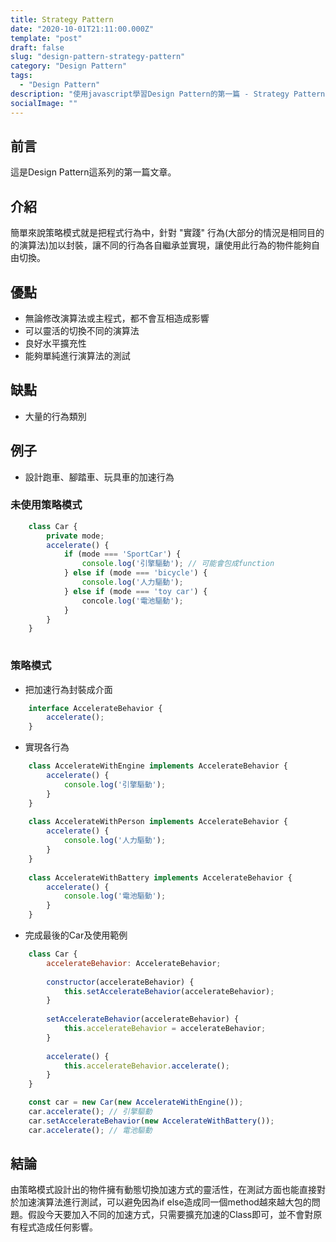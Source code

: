 ```yaml
---
title: Strategy Pattern
date: "2020-10-01T21:11:00.000Z"
template: "post"
draft: false
slug: "design-pattern-strategy-pattern"
category: "Design Pattern"
tags:
  - "Design Pattern"
description: "使用javascript學習Design Pattern的第一篇 - Strategy Pattern"
socialImage: ""
---
```


## 前言
這是Design Pattern這系列的第一篇文章。

## 介紹

簡單來說策略模式就是把程式行為中，針對 "實踐" 行為(大部分的情況是相同目的的演算法)加以封裝，讓不同的行為各自繼承並實現，讓使用此行為的物件能夠自由切換。

## 優點
 - 無論修改演算法或主程式，都不會互相造成影響
 - 可以靈活的切換不同的演算法
 - 良好水平擴充性
 - 能夠單純進行演算法的測試

## 缺點
 - 大量的行為類別


## 例子
 - 設計跑車、腳踏車、玩具車的加速行為

### 未使用策略模式
```javascript
    class Car {
        private mode;
        accelerate() {
            if (mode === 'SportCar') {
                console.log('引擎驅動'); // 可能會包成function
            } else if (mode === 'bicycle') {
                console.log('人力驅動');
            } else if (mode === 'toy car') {
                concole.log('電池驅動');
            }
        }
    }
    
```

### 策略模式
 - 把加速行為封裝成介面
```javascript
    interface AccelerateBehavior {
        accelerate();
    }
```
 - 實現各行為
```javascript
    class AccelerateWithEngine implements AccelerateBehavior {
        accelerate() {
            console.log('引擎驅動');
        }
    }
    
    class AccelerateWithPerson implements AccelerateBehavior {
        accelerate() {
            console.log('人力驅動');
        }
    }
    
    class AccelerateWithBattery implements AccelerateBehavior {
        accelerate() {
            console.log('電池驅動');
        }
    }
```
 - 完成最後的Car及使用範例
```javascript
    class Car {
        accelerateBehavior: AccelerateBehavior;
        
        constructor(accelerateBehavior) {
            this.setAccelerateBehavior(accelerateBehavior);
        }
        
        setAccelerateBehavior(accelerateBehavior) {
            this.accelerateBehavior = accelerateBehavior;
        }
        
        accelerate() {
            this.accelerateBehavior.accelerate();
        }
    }
```
```javascript
    const car = new Car(new AccelerateWithEngine());
    car.accelerate(); // 引擎驅動
    car.setAccelerateBehavior(new AccelerateWithBattery());
    car.accelerate(); // 電池驅動
```

## 結論
由策略模式設計出的物件擁有動態切換加速方式的靈活性，在測試方面也能直接對於加速演算法進行測試，可以避免因為if else造成同一個method越來越大包的問題。假設今天要加入不同的加速方式，只需要擴充加速的Class即可，並不會對原有程式造成任何影響。